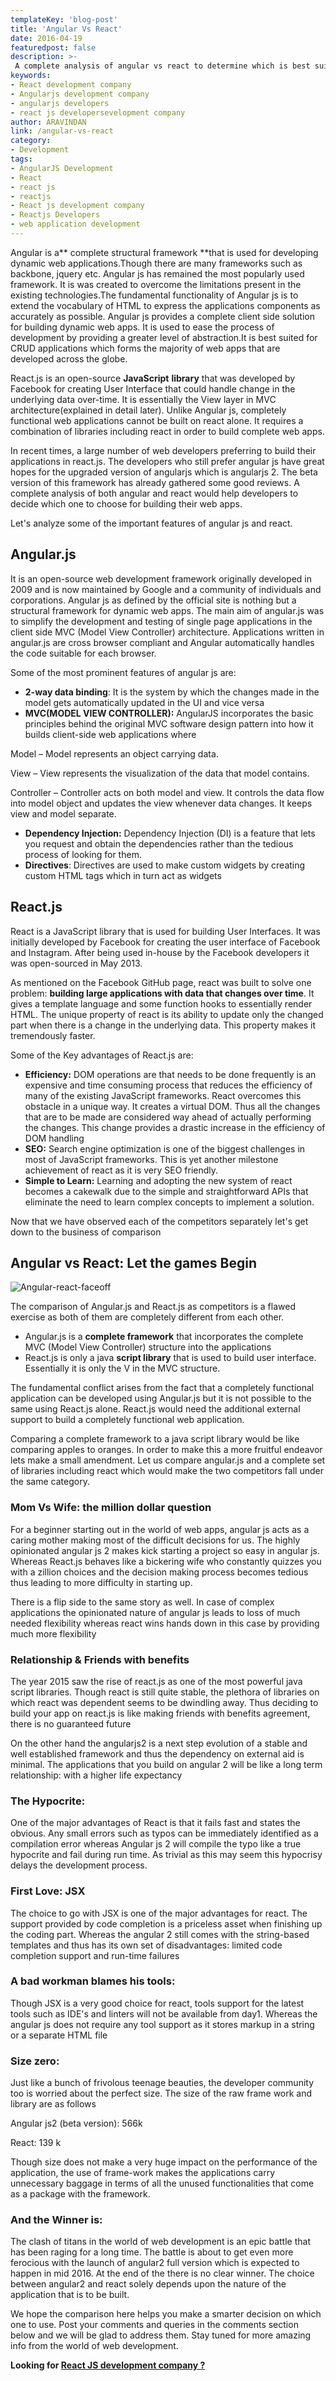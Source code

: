 ```yaml
---
templateKey: 'blog-post'
title: 'Angular Vs React'
date: 2016-04-19
featuredpost: false
description: >-
 A complete analysis of angular vs react to determine which is best suited for the applications that you are building. Contact us to hire react developers.
keywords:
- React development company
- Angularjs development company
- angularjs developers
- react js developersevelopment company
author: ARAVINDAN 
link: /angular-vs-react
category:
- Development
tags:
- AngularJS Development
- React
- react js
- reactjs
- React js development company
- Reactjs Developers
- web application development
---
```


Angular is a** complete structural framework **that is used for developing dynamic web applications.Though there are many frameworks such as backbone, jquery etc. Angular js has remained the most popularly used framework. It is was created to overcome the limitations present in the existing technologies.The fundamental functionality of Angular js is to extend the vocabulary of HTML to express the applications components as accurately as possible. Angular js provides a complete client side solution for building dynamic web apps. It is used to ease the process of development by providing a greater level of abstraction.It is best suited for CRUD applications which forms the majority of web apps that are developed across the globe.

React.js is an open-source **JavaScript** **library** that was developed by Facebook for creating User Interface that could handle change in the underlying data over-time. It is essentially the View layer in MVC architecture(explained in detail later). Unlike Angular js, completely functional web applications cannot be built on react alone. It requires a combination of libraries including react in order to build complete web apps.

In recent times, a large number of web developers preferring to build their applications in react.js. The developers who still prefer angular js have great hopes for the upgraded version of angularjs which is angularjs 2. The beta version of this framework has already gathered some good reviews. A complete analysis of both angular and react would help developers to decide which one to choose for building their web apps.

Let's analyze some of the important features of angular js and react.

## Angular.js

It is an open-source web development framework originally developed in 2009 and is now maintained by Google and a community of individuals and corporations. Angular js as defined by the official site is nothing but a structural framework for dynamic web apps. The main aim of angular.js was to simplify the development and testing of single page applications in the client side MVC (Model View Controller) architecture. Applications written in angular.js are cross browser compliant and Angular automatically handles the code suitable for each browser.

Some of the most prominent features of angular js are:

* **2-way data binding**: It is the system by which the changes made in the model gets automatically updated in the UI and vice versa
* **MVC(MODEL VIEW CONTROLLER):** AngularJS incorporates the basic principles behind the original MVC software design pattern into how it builds client-side web applications where

Model – Model represents an object carrying data.

View – View represents the visualization of the data that model contains.

Controller – Controller acts on both model and view. It controls the data flow into model object and updates the view whenever data changes. It keeps view and model separate.

* **Dependency Injection:** Dependency Injection (DI) is a feature that lets you request and obtain the dependencies rather than the tedious process of looking for them.
* **Directives**: Directives are used to make custom widgets by creating custom HTML tags which in turn act as widgets

## React.js

React is a JavaScript library that is used for building User Interfaces. It was initially developed by Facebook for creating the user interface of Facebook and Instagram. After being used in-house by the Facebook developers it was open-sourced in May 2013.

As mentioned on the Facebook GitHub page, react was built to solve one problem: **building large applications with data that changes over time**. It gives a template language and some function hooks to essentially render HTML. The unique property of react is its ability to update only the changed part when there is a change in the underlying data. This property makes it tremendously faster.

Some of the Key advantages of React.js are:

* **Efficiency:** DOM operations are that needs to be done frequently is an expensive and time consuming process that reduces the efficiency of many of the existing JavaScript frameworks. React overcomes this obstacle in a unique way. It creates a virtual DOM. Thus all the changes that are to be made are considered way ahead of actually performing the changes. This change provides a drastic increase in the efficiency of DOM handling
* **SEO:** Search engine optimization is one of the biggest challenges in most of JavaScript frameworks. This is yet another milestone achievement of react as it is very SEO friendly.
* **Simple to Learn:** Learning and adopting the new system of react becomes a cakewalk due to the simple and straightforward APIs that eliminate the need to learn complex concepts to implement a solution.

Now that we have observed each of the competitors separately let's get down to the business of comparison

## Angular vs React: Let the games Begin

![Angular-react-faceoff][1]

The comparison of Angular.js and React.js as competitors is a flawed exercise as both of them are completely different from each other.

* Angular.js is a **complete framework** that incorporates the complete MVC (Model View Controller) structure into the applications
* React.js is only a java **script library** that is used to build user interface. Essentially it is only the V in the MVC structure.

The fundamental conflict arises from the fact that a completely functional application can be developed using Angular.js but it is not possible to the same using React.js alone. React.js would need the additional external support to build a completely functional web application.

Comparing a complete framework to a java script library would be like comparing apples to oranges. In order to make this a more fruitful endeavor lets make a small amendment. Let us compare angular.js and a complete set of libraries including react which would make the two competitors fall under the same category.

### Mom Vs Wife: the million dollar question

For a beginner starting out in the world of web apps, angular js acts as a caring mother making most of the difficult decisions for us. The highly opinionated angular js 2 makes kick starting a project so easy in angular js. Whereas React.js behaves like a bickering wife who constantly quizzes you with a zillion choices and the decision making process becomes tedious thus leading to more difficulty in starting up.

There is a flip side to the same story as well. In case of complex applications the opinionated nature of angular js leads to loss of much needed flexibility whereas react wins hands down in this case by providing much more flexibility

### Relationship & Friends with benefits

The year 2015 saw the rise of react.js as one of the most powerful java script libraries. Though react is still quite stable, the plethora of libraries on which react was dependent seems to be dwindling away. Thus deciding to build your app on react.js is like making friends with benefits agreement, there is no guaranteed future

On the other hand the angularjs2 is a next step evolution of a stable and well established framework and thus the dependency on external aid is minimal. The applications that you build on angular 2 will be like a long term relationship: with a higher life expectancy

### The Hypocrite:

One of the major advantages of React is that it fails fast and states the obvious. Any small errors such as typos can be immediately identified as a compilation error whereas Angular js 2 will compile the typo like a true hypocrite and fail during run time. As trivial as this may seem this hypocrisy delays the development process.

### First Love: JSX

The choice to go with JSX is one of the major advantages for react. The support provided by code completion is a priceless asset when finishing up the coding part. Whereas the angular 2 still comes with the string-based templates and thus has its own set of disadvantages: limited code completion support and run-time failures

### A bad workman blames his tools:

Though JSX is a very good choice for react, tools support for the latest tools such as IDE's and linters will not be available from day1. Whereas the angular js does not require any tool support as it stores markup in a string or a separate HTML file

### Size zero:

Just like a bunch of frivolous teenage beauties, the developer community too is worried about the perfect size. The size of the raw frame work and library are as follows

Angular js2 (beta version): 566k

React: 139 k

Though size does not make a very huge impact on the performance of the application, the use of frame-work makes the applications carry unnecessary baggage in terms of all the unused functionalities that come as a package with the framework.

### And the Winner is:

The clash of titans in the world of web development is an epic battle that has been raging for a long time. The battle is about to get even more ferocious with the launch of angular2 full version which is expected to happen in mid 2016. At the end of the there is no clear winner. The choice between angular2 and react solely depends upon the nature of the application that is to be built.

We hope the comparison here helps you make a smarter decision on which one to use. Post your comments and queries in the comments section below and we will be glad to address them. Stay tuned for more amazing info from the world of web development.


**Looking for [React JS development company ?][2]**

[1]: ./images/vs.png
[2]: /react-js-development/
